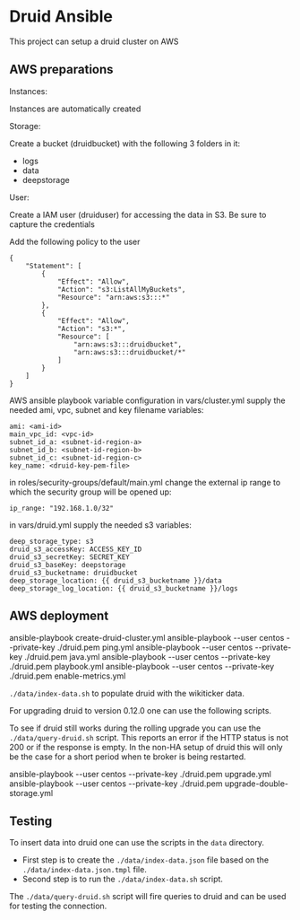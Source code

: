 Druid Ansible
===============

This project can setup a druid cluster on AWS

AWS preparations
----------------

Instances:

Instances are automatically created

Storage:

Create a bucket (druidbucket) with the following 3 folders in it:
- logs
- data
- deepstorage

User:

Create a IAM user (druiduser) for accessing the data in S3. Be sure to capture the credentials

Add the following policy to the user

```
{
    "Statement": [
        {
            "Effect": "Allow",
            "Action": "s3:ListAllMyBuckets",
            "Resource": "arn:aws:s3:::*"
        },
        {
            "Effect": "Allow",
            "Action": "s3:*",
            "Resource": [
                "arn:aws:s3:::druidbucket",
                "arn:aws:s3:::druidbucket/*"
            ]
        }
    ]
}
```


AWS ansible playbook variable configuration
in vars/cluster.yml supply the needed ami, vpc, subnet and key filename variables:
```
ami: <ami-id>
main_vpc_id: <vpc-id>
subnet_id_a: <subnet-id-region-a>
subnet_id_b: <subnet-id-region-b>
subnet_id_c: <subnet-id-region-c>
key_name: <druid-key-pem-file>
```

in roles/security-groups/default/main.yml change the external ip range to which the security group will be opened up:
```
ip_range: "192.168.1.0/32"
```

in vars/druid.yml supply the needed s3 variables:

```
deep_storage_type: s3
druid_s3_accessKey: ACCESS_KEY_ID
druid_s3_secretKey: SECRET_KEY
druid_s3_baseKey: deepstorage
druid_s3_bucketname: druidbucket
deep_storage_location: {{ druid_s3_bucketname }}/data
deep_storage_log_location: {{ druid_s3_bucketname }}/logs
``` 

AWS deployment
--------------
ansible-playbook create-druid-cluster.yml
ansible-playbook --user centos --private-key ./druid.pem ping.yml
ansible-playbook --user centos --private-key ./druid.pem java.yml
ansible-playbook --user centos --private-key ./druid.pem playbook.yml
ansible-playbook --user centos --private-key ./druid.pem enable-metrics.yml

`./data/index-data.sh` to populate druid with the wikiticker data.

For upgrading druid to version 0.12.0 one can use the following scripts.

To see if druid still works during the rolling upgrade you can use the `./data/query-druid.sh` script. This reports an error if the HTTP status is not 200 or if the response is empty. In the non-HA setup of druid this will only be the case for a short period when te broker is being restarted.

ansible-playbook --user centos --private-key ./druid.pem upgrade.yml
ansible-playbook --user centos --private-key ./druid.pem upgrade-double-storage.yml


Testing
-------
To insert data into druid one can use the scripts in the `data` directory.
- First step is to create the `./data/index-data.json` file based on the `./data/index-data.json.tmpl` file.
- Second step is to run the `./data/index-data.sh` script.

The `./data/query-druid.sh` script will fire queries to druid and can be used for testing the connection.

